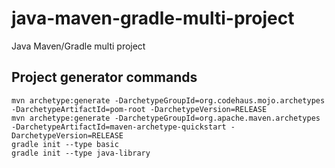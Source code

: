 # java-maven-gradle-multi-project
Java Maven/Gradle multi project

## Project generator commands
```
mvn archetype:generate -DarchetypeGroupId=org.codehaus.mojo.archetypes -DarchetypeArtifactId=pom-root -DarchetypeVersion=RELEASE
mvn archetype:generate -DarchetypeGroupId=org.apache.maven.archetypes -DarchetypeArtifactId=maven-archetype-quickstart -DarchetypeVersion=RELEASE
gradle init --type basic
gradle init --type java-library
```
